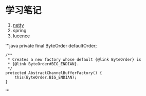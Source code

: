 学习笔记
==========
1. [netty](netty/list.md)
2. spring
3. lucence


'''java
  private final ByteOrder defaultOrder;

    /**
     * Creates a new factory whose default {@link ByteOrder} is
     * {@link ByteOrder#BIG_ENDIAN}.
     */
    protected AbstractChannelBufferFactory() {
        this(ByteOrder.BIG_ENDIAN);
    }
'''